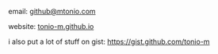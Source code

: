email: github@mtonio.com

website: [tonio-m.github.io](http://tonio-m.github.io/)

i also put a lot of stuff on gist: https://gist.github.com/tonio-m
